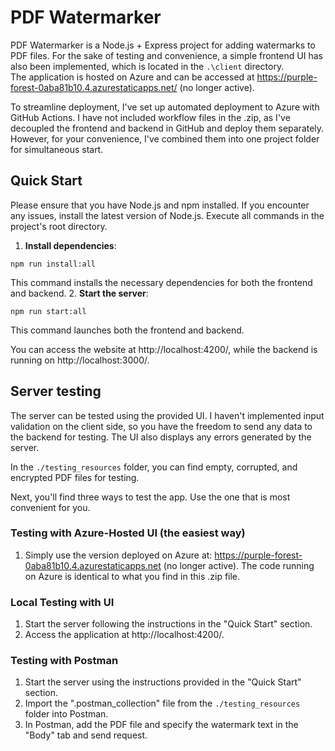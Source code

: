 # PDF Watermarker

PDF Watermarker is a Node.js + Express project for adding watermarks to PDF files.
For the sake of testing and convenience, a simple frontend UI has also been implemented, 
which is located in the `.\client` directory.\
The application is hosted on Azure and 
can be accessed at https://purple-forest-0aba81b10.4.azurestaticapps.net/ (no longer active).

To streamline deployment, I've set up automated deployment to Azure with GitHub Actions. 
I have not included workflow files in the .zip, as I've decoupled the frontend 
and backend in GitHub and deploy them separately. However, for your convenience, 
I've combined them into one project folder for simultaneous start.

## Quick Start
Please ensure that you have Node.js and npm installed. 
If you encounter any issues, install the latest version of Node.js.
Execute all commands in the project's root directory.

1. **Install dependencies**:
```
npm run install:all
```
This command installs the necessary dependencies for both the frontend and backend.
2. **Start the server**:
```
npm run start:all
```
This command launches both the frontend and backend.

You can access the website at http://localhost:4200/, while the backend is running on http://localhost:3000/.

## Server testing

The server can be tested using the provided UI. I haven't implemented input validation 
on the client side, so you have the freedom to send any data to the backend for testing. 
The UI also displays any errors generated by the server.

In the `./testing_resources` folder, you can find empty, corrupted, and encrypted PDF 
files for testing.

Next, you'll find three ways to test the app. Use the one that is most convenient for you.

### Testing with Azure-Hosted UI (the easiest way)
1. Simply use the version deployed on Azure at: https://purple-forest-0aba81b10.4.azurestaticapps.net (no longer active).
   The code running on Azure is identical to what you find in this .zip file.

### Local Testing with UI
1. Start the server following the instructions in the "Quick Start" section.
2. Access the application at http://localhost:4200/.

### Testing with Postman
1. Start the server using the instructions provided in the "Quick Start" section.
2. Import the ".postman_collection" file from the `./testing_resources` folder into Postman.
3. In Postman, add the PDF file and specify the watermark text in the "Body" tab and send request.